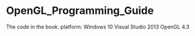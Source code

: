 # OpenGL_Programming_Guide
The code in the book.
platform:
	Windows 10 
	Visual Studio 2013
	OpenGL 4.3
